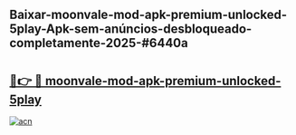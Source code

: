 ## Baixar-moonvale-mod-apk-premium-unlocked-5play-Apk-sem-anúncios-desbloqueado-completamente-2025-#6440a

# <h2><a href="https://ainizakaria.my?title=moonvale-mod-apk-premium-unlocked-5play&ref=22M">🔗👉 🔴 moonvale-mod-apk-premium-unlocked-5play</a></h2>

[![acn](https://github.com/user-attachments/assets/0f9c940e-d8b0-45ae-aac7-cd30a18b3e1c)](https://ainizakaria.my?title=moonvale-mod-apk-premium-unlocked-5play&ref=22M)


